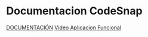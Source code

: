 # Documentacion CodeSnap
[DOCUMENTACIÓN](https://github.com/Nicoooo26/CodeSnap-Frontend/blob/main/DocumentacionCodeSnap.pdf)
[Video Aplicacion Funcional](https://drive.google.com/file/d/1MqnGi_aeOySVScajwLWsu2_lp4llp6pi/view?usp=sharing)
